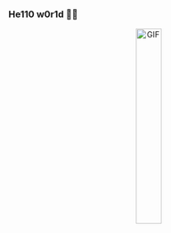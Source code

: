 ### He110 w0r1d 🐱‍💻

<!--
**JoseVazquez101/JoseVazquez101** is a ✨ _special_ ✨ repository because its `README.md` (this file) appears on your GitHub profile.

Here are some ideas to get you started:

- 🔭 I’m currently working on ...
- 🌱 I’m currently learning ...
- 👯 I’m looking to collaborate on ...
- 🤔 I’m looking for help with ...
- 💬 Ask me about ...
- 📫 How to reach me: ...
- 😄 Pronouns: ...
- ⚡ Fun fact: ...
-->

<div style="text-align:center">
    <img src="https://i.imgur.com/N0uWaog.png" alt="GIF" style="width: 30%; height: auto;">
</div>

